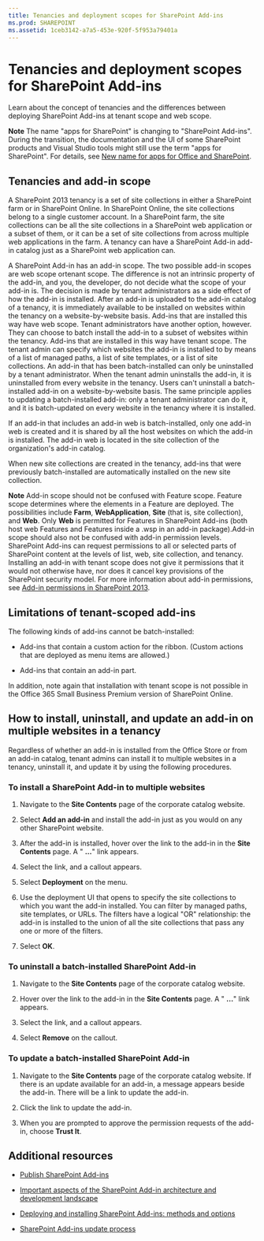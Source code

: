 ```yaml
---
title: Tenancies and deployment scopes for SharePoint Add-ins
ms.prod: SHAREPOINT
ms.assetid: 1ceb3142-a7a5-453e-920f-5f953a79401a
---
```



# Tenancies and deployment scopes for SharePoint Add-ins
 Learn about the concept of tenancies and the differences between deploying SharePoint Add-ins at tenant scope and web scope.
 

 **Note**  The name "apps for SharePoint" is changing to "SharePoint Add-ins". During the transition, the documentation and the UI of some SharePoint products and Visual Studio tools might still use the term "apps for SharePoint". For details, see  [New name for apps for Office and SharePoint](new-name-for-apps-for-sharepoint.md#bk_newname).
 


## Tenancies and add-in scope
<a name="AppScope"> </a>

A SharePoint 2013 tenancy is a set of site collections in either a SharePoint farm or in SharePoint Online. In SharePoint Online, the site collections belong to a single customer account. In a SharePoint farm, the site collections can be all the site collections in a SharePoint web application or a subset of them, or it can be a set of site collections from across multiple web applications in the farm. A tenancy can have a SharePoint Add-in add-in catalog just as a SharePoint web application can.
 

 
A SharePoint Add-in has an add-in scope. The two possible add-in scopes are web scope ortenant scope. The difference is not an intrinsic property of the add-in, and you, the developer, do not decide what the scope of your add-in is. The decision is made by tenant administrators as a side effect of how the add-in is installed. After an add-in is uploaded to the add-in catalog of a tenancy, it is immediately available to be installed on websites within the tenancy on a website-by-website basis. Add-ins that are installed this way have web scope. Tenant administrators have another option, however. They can choose to batch install the add-in to a subset of websites within the tenancy. Add-ins that are installed in this way have tenant scope. The tenant admin can specify which websites the add-in is installed to by means of a list of managed paths, a list of site templates, or a list of site collections. An add-in that has been batch-installed can only be uninstalled by a tenant administrator. When the tenant admin uninstalls the add-in, it is uninstalled from every website in the tenancy. Users can't uninstall a batch-installed add-in on a website-by-website basis. The same principle applies to updating a batch-installed add-in: only a tenant administrator can do it, and it is batch-updated on every website in the tenancy where it is installed.
 

 
If an add-in that includes an add-in web is batch-installed, only one add-in web is created and it is shared by all the host websites on which the add-in is installed. The add-in web is located in the site collection of the organization's add-in catalog.
 

 
When new site collections are created in the tenancy, add-ins that were previously batch-installed are automatically installed on the new site collection.
 

 

 **Note**  Add-in scope should not be confused with Feature scope. Feature scope determines where the elements in a Feature are deployed. The possibilities include  **Farm**,  **WebApplication**,  **Site** (that is, site collection), and **Web**. Only  **Web** is permitted for Features in SharePoint Add-ins (both host web Features and Features inside a .wsp in an add-in package).Add-in scope should also not be confused with add-in permission levels. SharePoint Add-ins can request permissions to all or selected parts of SharePoint content at the levels of list, web, site collection, and tenancy. Installing an add-in with tenant scope does not give it permissions that it would not otherwise have, nor does it cancel key provisions of the SharePoint security model. For more information about add-in permissions, see  [Add-in permissions in SharePoint 2013](add-in-permissions-in-sharepoint-2013.md).
 


## Limitations of tenant-scoped add-ins
<a name="Tenant"> </a>

The following kinds of add-ins cannot be batch-installed:
 

 

- Add-ins that contain a custom action for the ribbon. (Custom actions that are deployed as menu items are allowed.)
    
 
- Add-ins that contain an add-in part. 
    
 
In addition, note again that installation with tenant scope is not possible in the Office 365 Small Business Premium version of SharePoint Online.
 

 

## How to install, uninstall, and update an add-in on multiple websites in a tenancy
<a name="Web"> </a>

Regardless of whether an add-in is installed from the Office Store or from an add-in catalog, tenant admins can install it to multiple websites in a tenancy, uninstall it, and update it by using the following procedures.
 

 

### To install a SharePoint Add-in to multiple websites


1. Navigate to the  **Site Contents** page of the corporate catalog website.
    
 
2. Select  **Add an add-in** and install the add-in just as you would on any other SharePoint website.
    
 
3. After the add-in is installed, hover over the link to the add-in in the  **Site Contents** page. A " **...**" link appears.
    
 
4. Select the link, and a callout appears.
    
 
5. Select  **Deployment** on the menu.
    
 
6. Use the deployment UI that opens to specify the site collections to which you want the add-in installed. You can filter by managed paths, site templates, or URLs. The filters have a logical "OR" relationship: the add-in is installed to the union of all the site collections that pass any one or more of the filters.
    
 
7. Select  **OK**.
    
 

### To uninstall a batch-installed SharePoint Add-in


1. Navigate to the  **Site Contents** page of the corporate catalog website.
    
 
2. Hover over the link to the add-in in the  **Site Contents** page. A " **...**" link appears.
    
 
3. Select the link, and a callout appears.
    
 
4. Select  **Remove** on the callout.
    
 

### To update a batch-installed SharePoint Add-in


1. Navigate to the  **Site Contents** page of the corporate catalog website. If there is an update available for an add-in, a message appears beside the add-in. There will be a link to update the add-in.
    
 
2. Click the link to update the add-in.
    
 
3. When you are prompted to approve the permission requests of the add-in, choose  **Trust It**.
    
 

## Additional resources
<a name="SP15tenancies_addlresources"> </a>


-  [Publish SharePoint Add-ins](publish-sharepoint-add-ins.md)
    
 
-  [Important aspects of the SharePoint Add-in architecture and development landscape](important-aspects-of-the-sharepoint-add-in-architecture-and-development-landscape.md)
    
 
-  [Deploying and installing SharePoint Add-ins: methods and options](deploying-and-installing-sharepoint-add-ins-methods-and-options.md)
    
 
-  [SharePoint Add-ins update process](sharepoint-add-ins-update-process.md)
    
 

